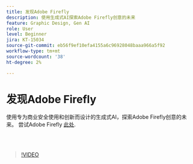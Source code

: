 ```yaml
---
title: 发现Adobe Firefly
description: 使用生成式AI探索Adobe Firefly创意的未来
feature: Graphic Design, Gen AI
role: User
level: Beginner
jira: KT-15034
source-git-commit: eb56f9ef10efa4155a6c96928048baaa966a5f92
workflow-type: tm+mt
source-wordcount: '38'
ht-degree: 2%

---
```


# 发现Adobe Firefly

使用专为商业安全使用和创新而设计的生成式AI，探索Adobe Firefly创意的未来。 尝试Adobe Firefly [此处](https://firefly.adobe.com/).

<br> 

>[!VIDEO](https://video.tv.adobe.com/v/3427606?quality=12&learn=on&hidetitle=true)

